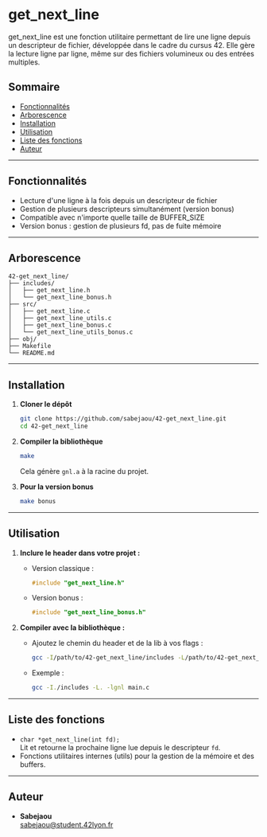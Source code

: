 # get_next_line

get_next_line est une fonction utilitaire permettant de lire une ligne depuis un descripteur de fichier, développée dans le cadre du cursus 42. Elle gère la lecture ligne par ligne, même sur des fichiers volumineux ou des entrées multiples.

## Sommaire
- [Fonctionnalités](#fonctionnalités)
- [Arborescence](#arborescence)
- [Installation](#installation)
- [Utilisation](#utilisation)
- [Liste des fonctions](#liste-des-fonctions)
- [Auteur](#auteur)

---

## Fonctionnalités
- Lecture d'une ligne à la fois depuis un descripteur de fichier
- Gestion de plusieurs descripteurs simultanément (version bonus)
- Compatible avec n'importe quelle taille de BUFFER_SIZE
- Version bonus : gestion de plusieurs fd, pas de fuite mémoire

---

## Arborescence

```
42-get_next_line/
├── includes/
│   ├── get_next_line.h
│   └── get_next_line_bonus.h
├── src/
│   ├── get_next_line.c
│   ├── get_next_line_utils.c
│   ├── get_next_line_bonus.c
│   └── get_next_line_utils_bonus.c
├── obj/
├── Makefile
└── README.md
```

---

## Installation

1. **Cloner le dépôt**  
   ```sh
   git clone https://github.com/sabejaou/42-get_next_line.git
   cd 42-get_next_line
   ```

2. **Compiler la bibliothèque**  
   ```sh
   make
   ```
   Cela génère `gnl.a` à la racine du projet.

3. **Pour la version bonus**  
   ```sh
   make bonus
   ```

---

## Utilisation

1. **Inclure le header dans votre projet :**
   - Version classique :
     ```c
     #include "get_next_line.h"
     ```
   - Version bonus :
     ```c
     #include "get_next_line_bonus.h"
     ```

2. **Compiler avec la bibliothèque :**
   - Ajoutez le chemin du header et de la lib à vos flags :
     ```sh
     gcc -I/path/to/42-get_next_line/includes -L/path/to/42-get_next_line -lgnl votre_fichier.c
     ```
   - Exemple :
     ```sh
     gcc -I./includes -L. -lgnl main.c
     ```

---

## Liste des fonctions

- `char *get_next_line(int fd);`  
  Lit et retourne la prochaine ligne lue depuis le descripteur `fd`.
- Fonctions utilitaires internes (utils) pour la gestion de la mémoire et des buffers.

---

## Auteur

- **Sabejaou**  
  [sabejaou@student.42lyon.fr](mailto:sabejaou@student.42lyon.fr)